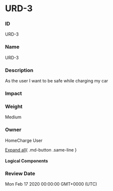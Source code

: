 

# URD-3

### ID

URD-3

### Name

URD-3

### Description

As the user I want to be safe while charging my car

### Impact



### Weight

Medium

### Owner

HomeCharge User

[Expand all](#){ .md-button .same-line }

#### Logical Components


    



### Review Date

Mon Feb 17 2020 00:00:00 GMT+0000 (UTC)

